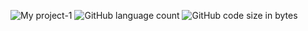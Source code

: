 ![My project-1](https://user-images.githubusercontent.com/126392767/221440135-35ee81c8-d322-4d13-9254-60a7fcc88da1.jpg)
![GitHub language count](https://img.shields.io/github/languages/count/firat-serge/voters-dashboard)
![GitHub code size in bytes](https://img.shields.io/github/languages/code-size/firat-serge/voters-dashboard?color=red)

